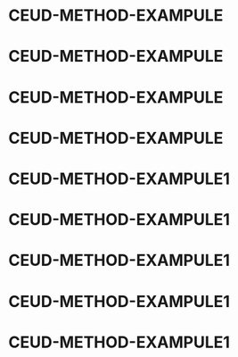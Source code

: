 # CEUD-METHOD-EXAMPULE
# CEUD-METHOD-EXAMPULE
# CEUD-METHOD-EXAMPULE
# CEUD-METHOD-EXAMPULE
# CEUD-METHOD-EXAMPULE1
# CEUD-METHOD-EXAMPULE1
# CEUD-METHOD-EXAMPULE1
# CEUD-METHOD-EXAMPULE1
# CEUD-METHOD-EXAMPULE1
